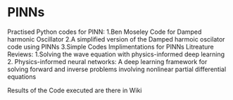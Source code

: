 # PINNs
Practised Python codes for PINN:
1.Ben Moseley Code for Damped harmonic Oscillator
2.A simplified version of the Damped harmoic oscilator code using PINNs
3.Simple Codes Implimentations for PINNs 
Litreature Reviews:
1.Solving the wave equation with physics-informed deep learning
2. Physics-informed neural networks: A deep learning framework for solving forward and inverse problems involving nonlinear partial differential equations


Results of the Code executed are there in Wiki
